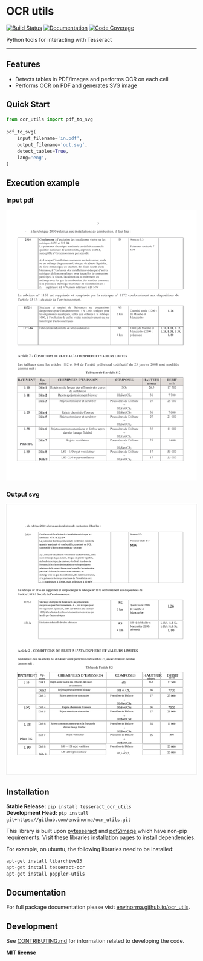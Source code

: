 # OCR utils

[![Build Status](https://github.com/envinorma/ocr_utils/workflows/Build%20Main/badge.svg)](https://github.com/envinorma/ocr_utils/actions)
[![Documentation](https://github.com/envinorma/ocr_utils/workflows/Documentation/badge.svg)](https://envinorma.github.io/ocr_utils/)
[![Code Coverage](https://codecov.io/gh/envinorma/ocr_utils/branch/main/graph/badge.svg)](https://codecov.io/gh/envinorma/ocr_utils)

Python tools for interacting with Tesseract

---

## Features

-   Detects tables in PDF/images and performs OCR on each cell
-   Performs OCR on PDF and generates SVG image

## Quick Start

```python
from ocr_utils import pdf_to_svg

pdf_to_svg(
    input_filename='in.pdf',
    output_filename='out.svg',
    detect_tables=True,
    lang='eng',
)
```

## Execution example

### Input pdf

![Input pdf](example_execution/example_with_table.png)

### Output svg

![Output svg](example_execution/example_with_table_out/detect_tables_true.svg)

## Installation

**Stable Release:** `pip install tesseract_ocr_utils`<br>
**Development Head:** `pip install git+https://github.com/envinorma/ocr_utils.git`

This library is built upon [pytesseract](https://pypi.org/project/pytesseract/) and [pdf2image](https://pypi.org/project/pdf2image/) which have non-pip requirements.
Visit these libraries installation pages to install dependencies.

For example, on ubuntu, the following libraries need to be installed:

```bash
apt-get install libarchive13
apt-get install tesseract-ocr
apt-get install poppler-utils
```

## Documentation

For full package documentation please visit [envinorma.github.io/ocr_utils](https://envinorma.github.io/ocr_utils).

## Development

See [CONTRIBUTING.md](CONTRIBUTING.md) for information related to developing the code.

**MIT license**
